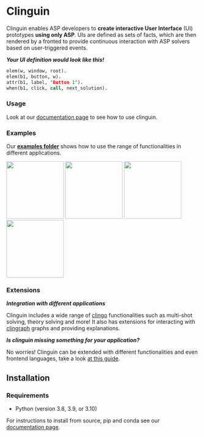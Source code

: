 # Clinguin

Clinguin enables ASP developers to **create interactive User Interface** (UI) prototypes **using only ASP**.
UIs are defined as sets of facts,  which are then rendered by a fronted to provide continuous interaction with ASP solvers based on user-triggered events.

***Your UI definition would look like this!***

```prolog
elem(w, window, root).
elem(b1, button, w).
attr(b1, label, "Button 1").
when(b1, click, call, next_solution).
```

### Usage

Look at our [documentation page](https://clinguin.readthedocs.io/en/latest/) to see how to use clinguin.

### Examples

Our **[examples folder](https://github.com/potassco/clinguin/tree/master/examples)** shows how to use the range of functionalities in different applications.


<img src="./examples/angular/placement/out1.png" height="150">
<img src="./examples/angular/graph_coloring/out2.png" height="150">
<img src="./examples/angular/sudoku/out1.png" height="150">
<img src="./examples/angular/jobshop/out.png" height="150">


### Extensions

***Integration with different applications***

Clinguin includes a wide range of [clingo](https://potassco.org/clingo/) functionalities such as multi-shot solving, theory solving and more! It also has extensions for interacting with [clingraph](https://clinguin.readthedocs.io/en/latest/clinguin/installation.html) graphs and providing explanations.


***Is clinguin missing something for your application?***

No worries! Clinguin can be extended with different functionalities and even frontend languages, take a look [at this guide](https://clinguin.readthedocs.io/en/latest/clinguin/backends).


## Installation

### Requirements

- Python (version 3.8, 3.9, or 3.10)

For instructions to install from source, pip and conda see our [documentation page](https://clinguin.readthedocs.io/en/latest/clinguin/installation.html).

